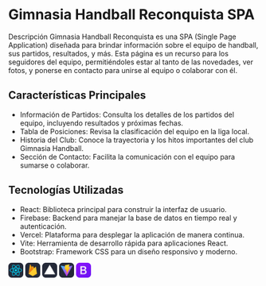# Gimnasia Handball Reconquista SPA

Descripción
Gimnasia Handball Reconquista es una SPA (Single Page Application) diseñada para brindar información sobre el equipo de handball, sus partidos, resultados, y más. Esta página es un recurso para los seguidores del equipo, permitiéndoles estar al tanto de las novedades, ver fotos, y ponerse en contacto para unirse al equipo o colaborar con él.

## Características Principales
<ul>
    <li>Información de Partidos: Consulta los detalles de los partidos del equipo, incluyendo resultados y próximas fechas.</li>
    <li>Tabla de Posiciones: Revisa la clasificación del equipo en la liga local.</li>
    <li>Historia del Club: Conoce la trayectoria y los hitos importantes del club Gimnasia Handball.</li>
    <li>Sección de Contacto: Facilita la comunicación con el equipo para sumarse o colaborar.</li>
</ul>

## Tecnologías Utilizadas
<ul>
    <li>React: Biblioteca principal para construir la interfaz de usuario.</li>
    <li>Firebase: Backend para manejar la base de datos en tiempo real y autenticación.</li>
    <li>Vercel: Plataforma para desplegar la aplicación de manera continua.</li>
    <li>Vite: Herramienta de desarrollo rápida para aplicaciones React.</li>
    <li>Bootstrap: Framework CSS para un diseño responsivo y moderno.</li>
</ul>


<img src="https://raw.githubusercontent.com/tandpfun/skill-icons/65dea6c4eaca7da319e552c09f4cf5a9a8dab2c8/icons/React-Dark.svg" width="30">
<img src="https://raw.githubusercontent.com/tandpfun/skill-icons/65dea6c4eaca7da319e552c09f4cf5a9a8dab2c8/icons/Firebase-Dark.svg" width="30">
<img src="https://raw.githubusercontent.com/tandpfun/skill-icons/65dea6c4eaca7da319e552c09f4cf5a9a8dab2c8/icons/Vercel-Dark.svg" width="30">
<img src="https://raw.githubusercontent.com/tandpfun/skill-icons/65dea6c4eaca7da319e552c09f4cf5a9a8dab2c8/icons/Vite-Dark.svg" width="30">
<img src="https://raw.githubusercontent.com/tandpfun/skill-icons/65dea6c4eaca7da319e552c09f4cf5a9a8dab2c8/icons/Bootstrap.svg" width="30">
